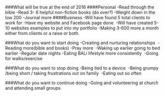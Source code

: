 ###What will be true at the end of 2016
####Personal
-Read through the bible
-Read 3- 6 helpful non-fiction books (do over?)
-Weight down in the low 200
-Journal more
####Business
-Will have found 5 total clients to work for
-Have my website and Facebook page done 
-Will have created 5-10 websites examples to put into my portfolio
-Making 3-600 more a month either from clients or a raise or both.

###What do you want to start doing
-Creating and nurturing relationships 
-Reading more(bible and books)
-Pray more 
-Waking up earlier going to bed earlier
-Regular date nights
-Eating BALi lifestyle more consistently 
-Going for walks/exercise  

###What do you want to stop doing
-Being tied to a device 
-Being grumpy /being short / taking frustrations out on family 
-Eating out so often


###What do you want to continue doing
-Going and volunteering at church and attending small groups
